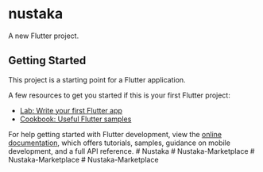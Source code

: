 # nustaka

A new Flutter project.

## Getting Started

This project is a starting point for a Flutter application.

A few resources to get you started if this is your first Flutter project:

- [Lab: Write your first Flutter app](https://docs.flutter.dev/get-started/codelab)
- [Cookbook: Useful Flutter samples](https://docs.flutter.dev/cookbook)

For help getting started with Flutter development, view the
[online documentation](https://docs.flutter.dev/), which offers tutorials,
samples, guidance on mobile development, and a full API reference.
#   N u s t a k a  
 #   N u s t a k a - M a r k e t p l a c e  
 #   N u s t a k a - M a r k e t p l a c e  
 #   N u s t a k a - M a r k e t p l a c e  
 